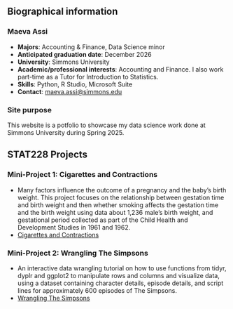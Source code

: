 ## Biographical information

### **Maeva Assi**
- **Majors**: Accounting & Finance, Data Science minor
- **Anticipated graduation date**: December 2026
- **University**: Simmons University
- **Academic/professional interests**: Accounting and Finance. I also work part-time as a Tutor for Introduction to Statistics.
- **Skills**: Python, R Studio, Microsoft Suite
- **Contact**: maeva.assi@simmons.edu

### Site purpose
This website is a potfolio to showcase my data science work done at Simmons University during Spring 2025.

## STAT228 Projects
### Mini-Project 1: Cigarettes and Contractions
  - Many factors influence the outcome of a pregnancy and the baby’s birth weight. This project focuses on the relationship between gestation time and birth weight and then whether smoking affects the gestation time and the birth weight using data about 1,236 male’s birth weight, and gestational period collected as part of the Child Health and Development Studies in 1961 and 1962.
  - [Cigarettes and Contractions](https://github.com/maevassi/mini-project1)

### Mini-Project 2: Wrangling The Simpsons
  - An interactive data wrangling tutorial on how to use functions from tidyr, dyplr and ggplot2 to manipulate rows and columns and visualize data, using a dataset containing character details, episode details, and script lines for approximately 600 episodes of The Simpsons.
  - [Wrangling The Simpsons](https://github.com/maevassi/mini-project2)
